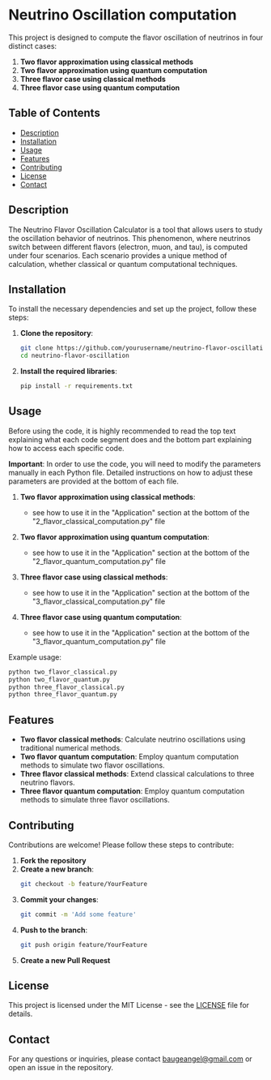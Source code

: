 # Neutrino Oscillation computation

This project is designed to compute the flavor oscillation of neutrinos in four distinct cases:
1. **Two flavor approximation using classical methods**
2. **Two flavor approximation using quantum computation**
3. **Three flavor case using classical methods**
4. **Three flavor case using quantum computation**

## Table of Contents
- [Description](#description)
- [Installation](#installation)
- [Usage](#usage)
- [Features](#features)
- [Contributing](#contributing)
- [License](#license)
- [Contact](#contact)

## Description
The Neutrino Flavor Oscillation Calculator is a tool that allows users to study the oscillation behavior of neutrinos. This phenomenon, where neutrinos switch between different flavors (electron, muon, and tau), is computed under four scenarios. Each scenario provides a unique method of calculation, whether classical or quantum computational techniques.

## Installation
To install the necessary dependencies and set up the project, follow these steps:

1. **Clone the repository**:
    ```sh
    git clone https://github.com/yourusername/neutrino-flavor-oscillation.git
    cd neutrino-flavor-oscillation
    ```

2. **Install the required libraries**:
    ```sh
    pip install -r requirements.txt
    ```

## Usage
Before using the code, it is highly recommended to read the top text explaining what each code segment does and the bottom part explaining how to access each specific code.

**Important**: In order to use the code, you will need to modify the parameters manually in each Python file. Detailed instructions on how to adjust these parameters are provided at the bottom of each file.

1. **Two flavor approximation using classical methods**:
    - see how to use it in the "Application" section at the bottom of the "2_flavor_classical_computation.py" file

2. **Two flavor approximation using quantum computation**:
    - see how to use it in the "Application" section at the bottom of the "2_flavor_quantum_computation.py" file

3. **Three flavor case using classical methods**:
    - see how to use it in the "Application" section at the bottom of the "3_flavor_classical_computation.py" file

4. **Three flavor case using quantum computation**:
    - see how to use it in the "Application" section at the bottom of the "3_flavor_quantum_computation.py" file

Example usage:
```sh
python two_flavor_classical.py
python two_flavor_quantum.py
python three_flavor_classical.py
python three_flavor_quantum.py
```

## Features
- **Two flavor classical methods**: Calculate neutrino oscillations using traditional numerical methods.
- **Two flavor quantum computation**: Employ quantum computation methods to simulate two flavor oscillations.
- **Three flavor classical methods**: Extend classical calculations to three neutrino flavors.
- **Three flavor quantum computation**: Employ quantum computation methods to simulate three flavor oscillations.

## Contributing
Contributions are welcome! Please follow these steps to contribute:

1. **Fork the repository**
2. **Create a new branch**:
    ```sh
    git checkout -b feature/YourFeature
    ```
3. **Commit your changes**:
    ```sh
    git commit -m 'Add some feature'
    ```
4. **Push to the branch**:
    ```sh
    git push origin feature/YourFeature
    ```
5. **Create a new Pull Request**

## License
This project is licensed under the MIT License - see the [LICENSE](LICENSE) file for details.

## Contact
For any questions or inquiries, please contact baugeangel@gmail.com or open an issue in the repository.
